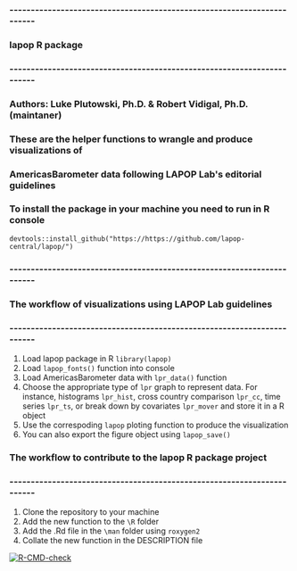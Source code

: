 ### -----------------------------------------------------------------------
### lapop R package
### -----------------------------------------------------------------------
### Authors: Luke Plutowski, Ph.D. & Robert Vidigal, Ph.D. (maintaner)
### These are the helper functions to wrangle and produce visualizations of 
### AmericasBarometer data following LAPOP Lab's editorial guidelines

### To install the package in your machine you need to run in R console
`devtools::install_github("https://https://github.com/lapop-central/lapop/")`

### -----------------------------------------------------------------------
### The workflow of visualizations using LAPOP Lab guidelines 
### -----------------------------------------------------------------------
1) Load lapop package in R `library(lapop)`
2) Load `lapop_fonts()` function into console
3) Load AmericasBarometer data with `lpr_data()` function 
4) Choose the appropriate type of `lpr` graph to represent data. For instance, 
histograms `lpr_hist`, cross country comparison `lpr_cc`, time series `lpr_ts`, 
or break down by covariates `lpr_mover` and store it in a R object
5) Use the correspoding `lapop` ploting function to produce the visualization
6) You can also export the figure object using `lapop_save()`

### The workflow to contribute to the lapop R package project
### -----------------------------------------------------------------------
1) Clone the repository to your machine
2) Add the new function to the `\R` folder
3) Add the .Rd file in the `\man` folder using `roxygen2`
4) Collate the new function in the DESCRIPTION file

<!-- badges: start -->
[![R-CMD-check](https://github.com/lapop-central/lapop-viz/actions/workflows/R-CMD-check.yaml/badge.svg)](https://github.com/lapop-central/lapop-viz/actions/workflows/R-CMD-check.yaml)
<!-- badges: end -->
